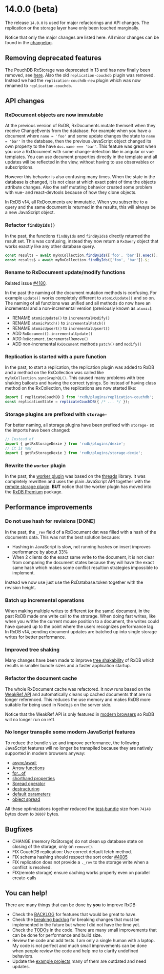 # 14.0.0 (beta)

The release `14.0.0` is used for major refactorings and API changes.
The replication or the storage layer have only been touched marginally.

Notice that only the major changes are listed here. All minor changes can be found in the [changelog](https://github.com/pubkey/rxdb/blob/master/CHANGELOG.md).


## Removing deprecated features

The PouchDB RxStorage was deprecated in 13 and has now finally been removed, see [here](../questions-answers.md#why-is-the-pouchdb-rxstorage-deprecated).
Also the old `replication-couchdb` plugin was removed. Instead we had the `replication-couchdb-new` plugin which was now renamed to `replication-couchdb`.

## API changes


### RxDocument objects are now immutable

At the previous version of RxDB, RxDocuments mutate themself when they receive ChangeEvents from the database. For example when you have a document where `name = 'foo'` and some update changes the state to `name = 'bar'` in the database, then the previous JavaScript object changed its own property to the have `doc.name === 'bar'`.
This feature was great when you use a RxDocument with some change-detection like in angular or vue templates. You can use document properties directly in the template and all updates will be reflected in the view, without having to use observables or subscriptions.

However this behavior is also confusing many times. When the state in the database is changed, it is not clear at which exact point of time the objects attribute changes. Also the self mutating behavior created some problem with vue- and react-devtools because of how they clone objects.

In RxDB v14, all RxDocuments are immutable. When you subscribe to a query and the same document is returned in the results, this will always be a new JavaScript object.

### Refactor `findByIds()`

In the past, the functions `findByIds` and `findByIds$` directly returned the result set. This was confusing, instead they now return a `RxQuery` object that works exactly like any other database query.

```ts
const results = await myRxCollection.findByIds(['foo', 'bar']).exec();
const results$ = await myRxCollection.findByIds(['foo', 'bar']).$;
```

### Rename to RxDocument update/modify functions

Related issue [#4180](https://github.com/pubkey/rxdb/issues/4180).

In the past the naming of the document mutation methods is confusing.
For example `update()` works completely different to `atomicUpdate()` and so on.
The naming of all functions was unified and all methods do now have an incremental and a non-incremental version (previously known as `atomic`):
- RENAME `atomicUpdate()` to `incrementalModify()`
- RENAME `atomicPatch()` to `incrementalPatch()`
- RENAME `atomicUpsert()` to `incrementalUpsert()`
- ADD `RxDocument().incrementalUpdate()`
- ADD `RxDocument.incrementalRemove()`
- ADD non-incremental `RxDocument` methods `patch()` and `modify()`

### Replication is started with a pure function

In the past, to start a replication, the replication plugin was added to RxDB and a method on the RxCollection was called like `myRxCollection.syncGraphQL()`.
This caused many problems with tree shaking bailouts and having the correct typings.
So instead of having class method on the RxCollection, the replications are now started like:

```ts
import { replicateCouchDB } from 'rxdb/plugins/replication-couchdb';
const replicationState = replicateCouchDB({ /* ... */ });
```

### Storage plugins are prefixed with `storage-`

For better naming, all storage plugins have been prefixed with `storage-` so the imports have been changed:

```ts
// Instead of 
import { getRxStorageDexie } from 'rxdb/plugins/dexie';
// it is now
import { getRxStorageDexie } from 'rxdb/plugins/storage-dexie';
```

### Rewrite the `worker` plugin

In the past, the [worker plugin](../rx-storage-worker.html) was based on the [threads](https://www.npmjs.com/package/threads) library. It was completely rewritten and uses the plain JavaScript API together with the [remote storage plugin](../rx-storage-remote.md). **BUT** notice that the worker plugin has moved into the [RxDB Premium](https://rxdb.info/premium.html) package.

## Performance improvements

### Do not use hash for revisions [DONE]

In the past, the `_rev` field of a RxDocument dat was filled with a hash of the documents data. This was not the best solution because:
- Hashing in JavaScript is slow, not running hashes on insert improves performance by about 33%
- When 2 clients do the exact same write to the document, it is not clear from comparing the document states because they will have the exact same hash which makes some conflict resultion strategies impossible to implement.

Instead we now use just use the RxDatabase.token together with the revision height.

### Batch up incremental operations 

When making multiple writes to different (or the same) document, in the past RxDB made one write call to the strorage. When doing fast writes, like when you writhe the current mouse position to a document, the writes could have queued up to the point where the users recognizes performance lag.
In RxDB v14, pending document updates are batched up into single storage writes for better performance.

### Improved tree shaking

Many changes have been made to improve [tree shakability](https://webpack.js.org/guides/tree-shaking/) of RxDB which results in smaller bundle sizes and a faster application startup.

### Refactor the document cache

The whole RxDocument cache was refactored. It now runs based on the [WeakRef API](https://developer.mozilla.org/en-US/docs/Web/JavaScript/Reference/Global_Objects/WeakRef) and automatically cleans up cached documents that are no longer referenced. This reduces the use memory and makes RxDB more suitable for being used in Node.js on the server side.

Notice that the WeakRef API is only featured in [modern browsers](https://caniuse.com/?search=weakref) so RxDB will no longer run on ie11.

### No longer transpile some modern JavaScript features

To reduce the bundle size and improve performance, the following JavaScript features will no longer be transpiled because they are natively supported in modern browsers anyway:
  - [async/await](https://caniuse.com/async-functions)
  - [Arrow functions](https://caniuse.com/arrow-functions)
  - [for...of](https://caniuse.com/?search=for...of)
  - [shorthand properties](https://caniuse.com/mdn-javascript_operators_object_initializer_shorthand_property_names)
  - [Spread operator](https://caniuse.com/?search=spread%20operator)
  - [destructuring](https://caniuse.com/?search=destructuring)
  - [default parameters](https://caniuse.com/?search=default%20parameters)
  - [object spread](https://caniuse.com/?search=Object%20spread)

All these optimizations together reduced the [test-bundle](https://github.com/pubkey/rxdb/blob/master/config/bundle-size.js) size from `74148` bytes down to `36007` bytes.

## Bugfixes
- CHANGE (memory RxStorage) do not clean up database state on closing of the storage, only on `remove()`.
- FIX CouchDB replication: Use correct default fetch method.
- FIX schema hashing should respect the sort order [#4005](https://github.com/pubkey/rxdb/pull/4005)
- FIX replication does not provide a `._rev` to the storage write when a conflict is resolved.
- FIX(remote storage) ensure caching works properly even on parallel create-calls



## You can help!

There are many things that can be done by **you** to improve RxDB:

- Check the [BACKLOG](https://github.com/pubkey/rxdb/blob/master/orga/BACKLOG.md) for features that would be great to have.
- Check the [breaking backlog](https://github.com/pubkey/rxdb/blob/master/orga/before-next-major.md) for breaking changes that must be implemented in the future but where I did not have the time yet.
- Check the [TODOs](https://github.com/pubkey/rxdb/search?q=TODO) in the code. There are many small improvements that can be done for performance and build size.
- Review the code and add tests. I am only a single human with a laptop. My code is not perfect and much small improvements can be done when people review the code and help me to clarify undefined behaviors.
- Update the [example projects](https://github.com/pubkey/rxdb/tree/master/examples) many of them are outdated and need updates.
